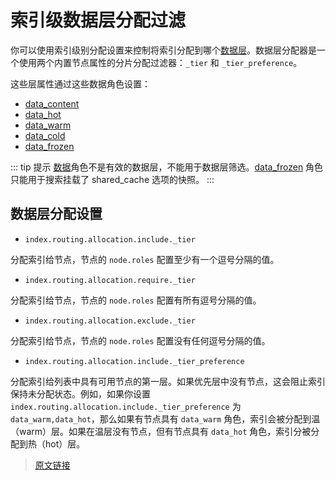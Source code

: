 # 索引级数据层分配过滤

你可以使用索引级别分配设置来控制将索引分配到哪个[数据层](/data_management/data_tiers)。数据层分配器是一个使用两个内置节点属性的分片分配过滤器：`_tier` 和 `_tier_preference`。

这些层属性通过这些数据角色设置：

- [data_content](/set_up_elasticsearch/configuring_elasticsearch/node#内容数据节点)
- [data_hot](/set_up_elasticsearch/configuring_elasticsearch/node#热数据节点)
- [data_warm](/set_up_elasticsearch/configuring_elasticsearch/node#温数据节点)
- [data_cold](/set_up_elasticsearch/configuring_elasticsearch/node#冷数据节点)
- [data_frozen](/set_up_elasticsearch/configuring_elasticsearch/node#冻结数据节点)

::: tip 提示
[数据](/set_up_elasticsearch/configuring_elasticsearch/node#数据节点)角色不是有效的数据层，不能用于数据层筛选。[data_frozen](/set_up_elasticsearch/configuring_elasticsearch/node#冻结数据节点) 角色只能用于搜索挂载了 shared_cache 选项的快照。
:::

## 数据层分配设置

- `index.routing.allocation.include._tier`

分配索引给节点，节点的 `node.roles` 配置至少有一个逗号分隔的值。

- `index.routing.allocation.require._tier`

分配索引给节点，节点的 `node.roles` 配置有所有逗号分隔的值。

- `index.routing.allocation.exclude._tier`

分配索引给节点，节点的 `node.roles` 配置没有任何逗号分隔的值。

- `index.routing.allocation.include._tier_preference`

分配索引给列表中具有可用节点的第一层。如果优先层中没有节点，这会阻止索引保持未分配状态。例如，如果你设置 `index.routing.allocation.include._tier_preference` 为 `data_warm,data_hot`，那么如果有节点具有 `data_warm` 角色，索引会被分配到温（warm）层。如果在温层没有节点，但有节点具有 `data_hot` 角色，索引分被分配到热（hot）层。

> [原文链接](https://www.elastic.co/guide/en/elasticsearch/reference/current/data-tier-shard-filtering.html)
